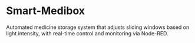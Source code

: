 # Smart-Medibox
Automated medicine storage system that adjusts sliding windows based on light intensity, with real-time control and monitoring via Node-RED.
